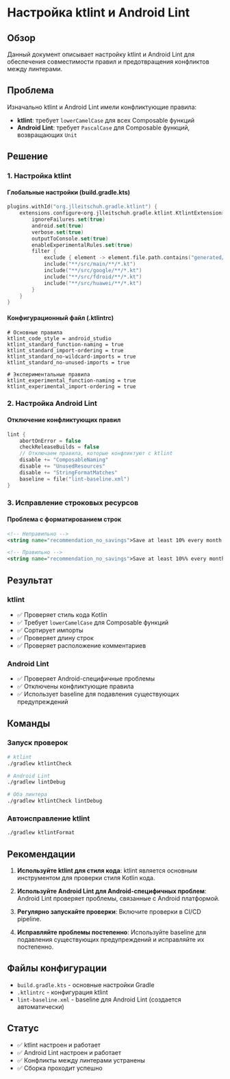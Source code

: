 # Настройка ktlint и Android Lint

## Обзор

Данный документ описывает настройку ktlint и Android Lint для обеспечения совместимости правил и предотвращения конфликтов между линтерами.

## Проблема

Изначально ktlint и Android Lint имели конфликтующие правила:
- **ktlint**: требует `lowerCamelCase` для всех Composable функций
- **Android Lint**: требует `PascalCase` для Composable функций, возвращающих `Unit`

## Решение

### 1. Настройка ktlint

#### Глобальные настройки (build.gradle.kts)
```kotlin
plugins.withId("org.jlleitschuh.gradle.ktlint") {
    extensions.configure<org.jlleitschuh.gradle.ktlint.KtlintExtension> {
        ignoreFailures.set(true)
        android.set(true)
        verbose.set(true)
        outputToConsole.set(true)
        enableExperimentalRules.set(true)
        filter {
            exclude { element -> element.file.path.contains("generated/") }
            include("**/src/main/**/*.kt")
            include("**/src/google/**/*.kt")
            include("**/src/fdroid/**/*.kt")
            include("**/src/huawei/**/*.kt")
        }
    }
}
```

#### Конфигурационный файл (.ktlintrc)
```properties
# Основные правила
ktlint_code_style = android_studio
ktlint_standard_function-naming = true
ktlint_standard_import-ordering = true
ktlint_standard_no-wildcard-imports = true
ktlint_standard_no-unused-imports = true

# Экспериментальные правила
ktlint_experimental_function-naming = true
ktlint_experimental_import-ordering = true
```

### 2. Настройка Android Lint

#### Отключение конфликтующих правил
```kotlin
lint {
    abortOnError = false
    checkReleaseBuilds = false
    // Отключаем правила, которые конфликтуют с ktlint
    disable += "ComposableNaming"
    disable += "UnusedResources"
    disable += "StringFormatMatches"
    baseline = file("lint-baseline.xml")
}
```

### 3. Исправление строковых ресурсов

#### Проблема с форматированием строк
```xml
<!-- Неправильно -->
<string name="recommendation_no_savings">Save at least 10% every month.</string>

<!-- Правильно -->
<string name="recommendation_no_savings">Save at least 10%% every month.</string>
```

## Результат

### ktlint
- ✅ Проверяет стиль кода Kotlin
- ✅ Требует `lowerCamelCase` для Composable функций
- ✅ Сортирует импорты
- ✅ Проверяет длину строк
- ✅ Проверяет расположение комментариев

### Android Lint
- ✅ Проверяет Android-специфичные проблемы
- ✅ Отключены конфликтующие правила
- ✅ Использует baseline для подавления существующих предупреждений

## Команды

### Запуск проверок
```bash
# ktlint
./gradlew ktlintCheck

# Android Lint
./gradlew lintDebug

# Оба линтера
./gradlew ktlintCheck lintDebug
```

### Автоисправление ktlint
```bash
./gradlew ktlintFormat
```

## Рекомендации

1. **Используйте ktlint для стиля кода**: ktlint является основным инструментом для проверки стиля Kotlin кода.

2. **Используйте Android Lint для Android-специфичных проблем**: Android Lint проверяет проблемы, связанные с Android платформой.

3. **Регулярно запускайте проверки**: Включите проверки в CI/CD pipeline.

4. **Исправляйте проблемы постепенно**: Используйте baseline для подавления существующих предупреждений и исправляйте их постепенно.

## Файлы конфигурации

- `build.gradle.kts` - основные настройки Gradle
- `.ktlintrc` - конфигурация ktlint
- `lint-baseline.xml` - baseline для Android Lint (создается автоматически)

## Статус

- ✅ ktlint настроен и работает
- ✅ Android Lint настроен и работает
- ✅ Конфликты между линтерами устранены
- ✅ Сборка проходит успешно
